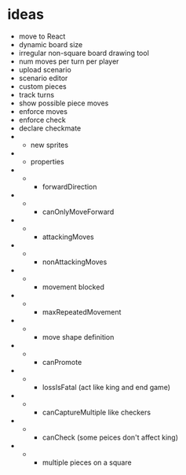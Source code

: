 # ideas
* move to React
* dynamic board size
* irregular non-square board drawing tool
* num moves per turn per player
* upload scenario
* scenario editor
* custom pieces 
* track turns
* show possible piece moves
* enforce moves
* enforce check
* declare checkmate
* * new sprites
* * properties
* * * forwardDirection
* * * canOnlyMoveForward
* * * attackingMoves
* * * nonAttackingMoves
* * * movement blocked
* * * maxRepeatedMovement
* * * move shape definition
* * * canPromote
* * * lossIsFatal (act like king and end game)
* * * canCaptureMultiple like checkers
* * * canCheck (some peices don't affect king)
* * * multiple pieces on a square
